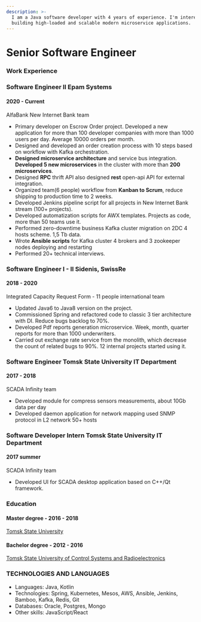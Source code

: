 ```yaml
---
description: >-
  I am a Java software developer with 4 years of experience. I'm interested in
  building high-loaded and scalable modern microservice applications.
---
```


# Senior Software Engineer

### Work Experience

### Software Engineer II                   Epam Systems&#x20;

#### 2020 - Current

AlfaBank New Internet Bank team

* Primary developer on Escrow Order project. Developed a new application for more than 100 developer companies with more than 1000 users per day. Average 10000 orders per month.
* Designed and developed an order creation process with 10 steps based on workflow with Kafka orchestration.
* **Designed microservice architecture** and service bus integration. **Developed 5 new microservices** in the cluster with more than **200 microservices**.
* Designed **RPC** thrift API also designed **rest** open-api API for external integration.
* Organized team(6 people) workflow from **Kanban to Scrum**, reduce shipping to production time to 2 weeks.
* Developed Jenkins pipeline script for all projects in New Internet Bank stream (100+ projects).
* Developed automatization scripts for AWX templates. Projects as code, more than 50 teams use it.
* Performed zero-downtime business Kafka cluster migration on 2DC 4 hosts scheme. 1,5 Tb data.&#x20;
* Wrote **Ansible scripts** for Kafka cluster 4 brokers and 3 zookeeper nodes deploying and restarting
* Performed 20+ technical interviews.

### Software Engineer I - II               Sidenis, SwissRe

#### 2018 - 2020

Integrated Capacity Request Form - 11 people international team

* Updated Java6 to Java8 version on the project.
* Commissioned Spring and refactored code to classic 3 tier architecture with DI. Reduce bugs backlog to 70%.
* Developed Pdf reports generation microservice. Week, month, quarter reports for more than 1000 underwriters.
* Carried out exchange rate service from the monolith, which decrease the count of related bugs to 90%. 12 internal projects started using it.

### Software Engineer                         Tomsk State University IT Department

#### 2017 - 2018

SCADA Infinity team

* Developed module for compress sensors measurements, about 10Gb data per day
* Developed daemon application for network mapping used SNMP protocol in L2 network 50+ hosts

### Software Developer Intern         Tomsk State University IT Department

#### 2017 summer

SCADA Infinity team

* Developed UI for SCADA desktop application based on C++/Qt framework.

### Education

#### Master degree - 2016 - 2018

[Tomsk State University](http://tsu.ru)   &#x20;

#### Bachelor degree - 2012 - 2016

[Tomsk State University of Control Systems and Radioelectronics](http://tusur.ru)

### TECHNOLOGIES AND LANGUAGES

* Languages:                                       Java, Kotlin
* Technologies:                                   Spring, Kubernetes, Mesos, AWS, Ansible, Jenkins, Bamboo, Kafka, Redis, Git
* Databases:                                        Oracle, Postgres, Mongo
* Other skills:                                      JavaScript/React
